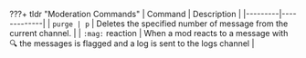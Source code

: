 
???+ tldr "Moderation Commands"
    | Command | Description |
    |---------|-------------|
    | `purge | p` | Deletes the specified number of message from the current channel. |
    | `:mag:` reaction | When a mod reacts to a message with :mag: the messages is flagged and a log is sent to the logs channel |